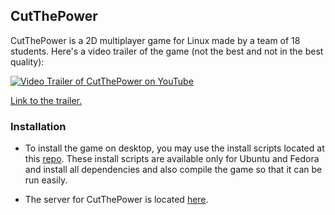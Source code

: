 ## CutThePower

CutThePower is a 2D multiplayer game for Linux made by a team of 18 students. Here's a video trailer of the game (not the best and not in the best quality):

[![Video Trailer of CutThePower on YouTube](http://img.youtube.com/vi/Di1N48Eiqmg/0.jpg)](http://www.youtube.com/watch?v=Di1N48Eiqmg)

[Link to the trailer.](http://www.youtube.com/watch?v=Di1N48Eiqmg)

### Installation

- To install the game on desktop, you may use the install scripts located at this [repo](https://github.com/DComm2013Network/CutThePower-Development-Environment-Setup). These install scripts are available only for Ubuntu and Fedora and install all dependencies and also compile the game so that it can be run easily.

- The server for CutThePower is located [here](https://github.com/DComm2013Network/Server).

